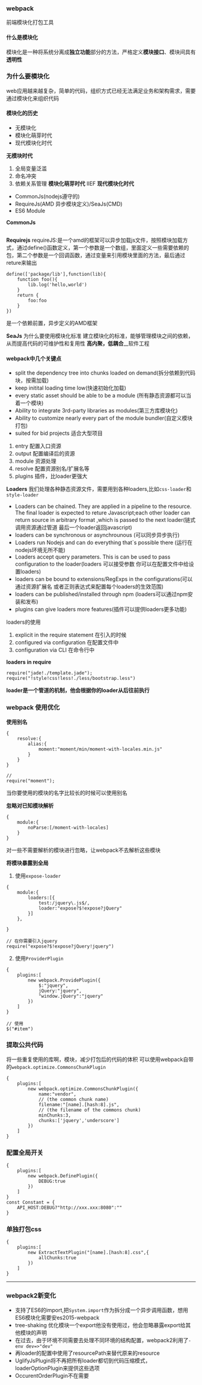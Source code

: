 ### webpack
前端模块化打包工具
#### 什么是模块化
模块化是一种将系统分离成**独立功能**部分的方法，严格定义**模块接口**、模块间具有**透明性**
### 为什么要模块化
web应用越来越复杂，简单的代码，组织方式已经无法满足业务和架构需求，需要通过模块化来组织代码
#### 模块化的历史
- 无模块化
- 模块化萌芽时代
- 现代模块化时代

**无模块时代**
1. 全局变量泛滥
2. 命名冲突
3. 依赖关系管理
**模块化萌芽时代**
IIEF
**现代模块化时代**
- CommonJs(nodejs遵守的)
- RequireJs(AMD 异步模块定义)/SeaJs(CMD)
- ES6 Module

**CommonJs**
```

```
**Requirejs**
requireJS:是一个amd的框架可以异步加载js文件，按照模块加载方式，通过define()函数定义，第一个参数是一个数组，里面定义一些需要依赖的包，第二个参数是一个回调函数，通过变量来引用模块里面的方法，最后通过reture来输出
```
define(['package/lib'],function(lib){
    function foo(){
        lib.log('hello,world')
    }
    return {
        foo:foo
    }
})

```
是一个依赖前置，异步定义的AMD框架

**SeaJs**
为什么要使用模块化标准
建立模块化的标准，能够管理模块之间的依赖，从而提高代码的可维护性和复用性
**高内聚，低耦合**__软件工程

#### webpack中几个关键点
- split the dependency tree into chunks loaded on demand(拆分依赖到代码块，按需加载)
- keep initital loading time low(快速初始化加载)
- every static asset should be able to be a module (所有静态资源都可以当着一个模块)
- Ability to integrate 3rd-party libraries as modules(第三方库模块化)
- Ability to customize nearly  every part of the module bundler(自定义模块打包)
- suited for bid projects 适合大型项目

1. entry 配置入口资源
2. output 配置编译后的资源
3. module 资源处理
4. resolve 配置资源别名/扩展名等
5. plugins 插件，比loader更强大

**Loaders**
我们处理各种静态资源文件，需要用到各种loaders,比如`css-loader`和`style-loader`
- Loaders can be chained. They are applied in a pipeline to the resource. The final loader is expected to reture Javascript;each other loader can return source in arbitrary format ,which is passed to the next loader(链式调用资源通过管道 最后一个loader返回javascript)
- loaders can be synchronous or asynchrounous (可以同步异步执行)
- Loaders run Nodejs and can do everything that`s possible there (运行在nodejs环境无所不能)
- Loaders accept query parameters. This is can be used to pass configuration to the loader(loaders 可以接受参数 你可以在配置文件中给设置loaders)
- loaders can be bound to extensions/RegExps in the configurations(可以通过资源扩展名 或者正则表达式来配置每个loaders的生效范围)
- loaders can be published/installed through npm (loaders可以通过npm安装和发布)
- plugins can give loaders more features(插件可以提供loaders更多功能)

loaders的使用
1. explicit in the require statement 在引入的时候
2. configured via configuration 在配置文件中
3. configuration via CLI 在命令行中

**loaders in require**
```
require("jade!./template.jade");
require("!style!css!less!./less/bootstrap.less")
```
**loader是一个管道的机制，他会根据你的loader从后往前执行**

### webpack 使用优化

**使用别名**
```
{
    resolve:{
        alias:{
            moment:"moment/min/moment-with-locales.min.js"
        }
    }
}

// 
require("moment");
```
当你要使用的模块的名字比较长的时候可以使用别名

**忽略对已知模块解析**

```
{
    module:{
        noParse:[/moment-with-locales]
    }
}
```
对一些不需要解析的模块进行忽略，让webpack不去解析这些模块

**将模块暴露到全局**
1. 使用`expose-loader`

```
{
    module:{
        loaders:[{
            test:/jquery\.js$/,
            loader:"expose?$!expose?jQuery"
        }]
    },
    
}

// 在你需要引入jquery
require("expose?$!expose?jQuery!jquery")
```

2. 使用`ProviderPlugin`

```
{
    plugins:[
        new webpack.ProvidePlugin({
            $:"jquery",
            jQuery:"jquery",
            "window.jQuery":"jquery"
        })
    ]
}

// 使用
$("#item")
```

### 提取公共代码

将一些重复使用的库啊，模块，减少打包后的代码的体积
可以使用webpack自带的`webpack.optimize.CommonsChunkPlugin`
```
{
    plugins:[
        new webpack.optimize.CommonsChunkPlugin({
            name:"vendor",
            // (the common chunk name)
            filename:"[name].[hash:8].js",
            // (the filename of the commons chunk)
            minChunks:3,
            chunks:['jquery','underscore']
        })
    ]
}
```

### 配置全局开关

```
{
    plugins:[
        new webpack.DefinePlugin({
            DEBUG:true
        })
    ]
}
const Constant = {
    API_HOST:DEBUG?"http://xxx.xxx:8080":""
}
```

### 单独打包css

```
{
    plugins:[
        new ExtractTextPlugin("[name].[hash:8].css",{
            allChunks:true
        })
    ]
}
```

----
### webpack2新变化
- 支持了ES6的import,把`System.import`作为拆分成一个异步调用函数，想用ES6模块化需要安es2015-webpack
- tree-shaking 优化模块一个export他没有使用过，他会忽略暴露export给其他模块的声明
- 在过去，由于环境不同需要去处理不同环境的结构配置，webpack2利用了`-env dev=>"dev"`
- 再loader的配置中使用了resourcePath来替代原来的resource
- UglifyJsPlugin将不再把所有loader都切到代码压缩模式，loaderOptionPlugin来提供这些选项
- OccurentOrderPlugin不在需要